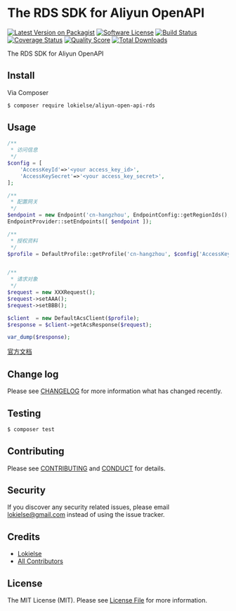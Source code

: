 The RDS SDK for Aliyun OpenAPI
==============================

[![Latest Version on Packagist][ico-version]][link-packagist]
[![Software License][ico-license]](LICENSE.md)
[![Build Status][ico-travis]][link-travis]
[![Coverage Status][ico-scrutinizer]][link-scrutinizer]
[![Quality Score][ico-code-quality]][link-code-quality]
[![Total Downloads][ico-downloads]][link-downloads]


The RDS SDK for Aliyun OpenAPI


## Install

Via Composer

``` bash
$ composer require lokielse/aliyun-open-api-rds
```

## Usage

```php
/**
 * 访问信息
 */
$config = [
	'AccessKeyId'=>'<your access_key_id>',
	'AccessKeySecret'=>'<your access_key_secret>',
];

/**
 * 配置网关
 */
$endpoint = new Endpoint('cn-hangzhou', EndpointConfig::getRegionIds(), EndpointConfig::getProductDomains());
EndpointProvider::setEndpoints([ $endpoint ]);

/**
 * 授权资料
 */
$profile = DefaultProfile::getProfile('cn-hangzhou', $config['AccessKeyId'], $config['AccessKeySecret']);


/**
 * 请求对象
 */
$request = new XXXRequest();
$request->setAAA();
$request->setBBB();

$client  = new DefaultAcsClient($profile);
$response = $client->getAcsResponse($request);

var_dump($response);
```
[官方文档](https://help.aliyun.com/document_detail/rds/OpenAPI-manual/RDS-OpenAPI-Invoke/rquest-structure.html)


## Change log

Please see [CHANGELOG](CHANGELOG.md) for more information what has changed recently.

## Testing

``` bash
$ composer test
```

## Contributing

Please see [CONTRIBUTING](CONTRIBUTING.md) and [CONDUCT](CONDUCT.md) for details.

## Security

If you discover any security related issues, please email lokielse@gmail.com instead of using the issue tracker.

## Credits

- [Lokielse][link-author]
- [All Contributors][link-contributors]

## License

The MIT License (MIT). Please see [License File](LICENSE.md) for more information.

[ico-version]: https://img.shields.io/packagist/v/lokielse/aliyun-open-api-rds.svg?style=flat-square
[ico-license]: https://img.shields.io/badge/license-MIT-brightgreen.svg?style=flat-square
[ico-travis]: https://img.shields.io/travis/lokielse/aliyun-open-api-rds/master.svg?style=flat-square
[ico-scrutinizer]: https://img.shields.io/scrutinizer/coverage/g/lokielse/aliyun-open-api-rds.svg?style=flat-square
[ico-code-quality]: https://img.shields.io/scrutinizer/g/lokielse/aliyun-open-api-rds.svg?style=flat-square
[ico-downloads]: https://img.shields.io/packagist/dt/lokielse/aliyun-open-api-rds.svg?style=flat-square

[link-packagist]: https://packagist.org/packages/lokielse/aliyun-open-api-rds
[link-travis]: https://travis-ci.org/lokielse/aliyun-open-api-rds
[link-scrutinizer]: https://scrutinizer-ci.com/g/lokielse/aliyun-open-api-rds/code-structure
[link-code-quality]: https://scrutinizer-ci.com/g/lokielse/aliyun-open-api-rds
[link-downloads]: https://packagist.org/packages/lokielse/aliyun-open-api-rds
[link-author]: https://github.com/lokielse
[link-contributors]: ../../contributors